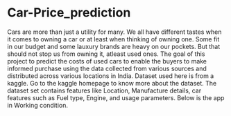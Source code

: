 # Car-Price_prediction
Cars are more than just a utility for many. We all have different tastes when it comes to owning a car or at least when thinking of owning one. Some fit in our budget and some lauxury brands are heavy on our pockets. But that should not stop us from owning it, atleast used ones. The goal of this project to predict the costs of used cars to enable the buyers to make informed purchase using the data collected from various sources and distributed across various locations in India.
Dataset used here is from a kaggle. Go to the kaggle homepage to know more about the dataset. The dataset set contains features like Location, Manufacture details, car features such as Fuel type, Engine, and usage parameters. Below is the app in Working condition.
